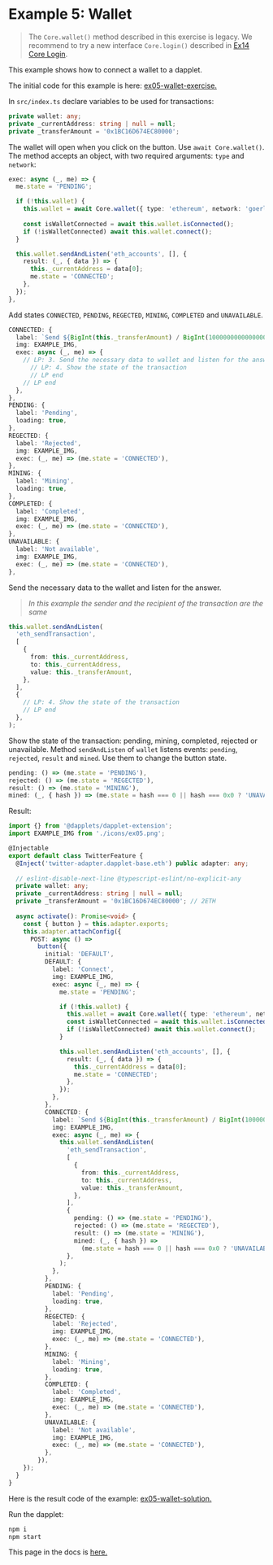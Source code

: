 # Example 5: Wallet

> The `Core.wallet()` method described in this exercise is legacy. We recommend to try a new interface `Core.login()` described in [Ex14 Core Login](https://docs.dapplets.org/docs/core-login).

This example shows how to connect a wallet to a dapplet.

The initial code for this example is here: [ex05-wallet-exercise.](https://github.com/dapplets/dapplet-template/tree/ex05-wallet-exercise)

In `src/index.ts` declare variables to be used for transactions:

```typescript
private wallet: any;
private _currentAddress: string | null = null;
private _transferAmount = '0x1BC16D674EC80000';
```

The wallet will open when you click on the button. Use `await Core.wallet()`. The method accepts an object, with two required arguments: `type` and `network`:

```ts
exec: async (_, me) => {
  me.state = 'PENDING';

  if (!this.wallet) {
    this.wallet = await Core.wallet({ type: 'ethereum', network: 'goerli' });
    
    const isWalletConnected = await this.wallet.isConnected();
    if (!isWalletConnected) await this.wallet.connect();
  }

  this.wallet.sendAndListen('eth_accounts', [], {
    result: (_, { data }) => {
      this._currentAddress = data[0];
      me.state = 'CONNECTED';
    },
  });
},
```

Add states `CONNECTED`, `PENDING`, `REGECTED`, `MINING`, `COMPLETED` and `UNAVAILABLE`.

```ts
CONNECTED: {
  label: `Send ${BigInt(this._transferAmount) / BigInt(1000000000000000000)} ETH`,
  img: EXAMPLE_IMG,
  exec: async (_, me) => {
    // LP: 3. Send the necessary data to wallet and listen for the answer.
      // LP: 4. Show the state of the transaction
      // LP end
    // LP end
  },
},
PENDING: {
  label: 'Pending',
  loading: true,
},
REGECTED: {
  label: 'Rejected',
  img: EXAMPLE_IMG,
  exec: (_, me) => (me.state = 'CONNECTED'),
},
MINING: {
  label: 'Mining',
  loading: true,
},
COMPLETED: {
  label: 'Completed',
  img: EXAMPLE_IMG,
  exec: (_, me) => (me.state = 'CONNECTED'),
},
UNAVAILABLE: {
  label: 'Not available',
  img: EXAMPLE_IMG,
  exec: (_, me) => (me.state = 'CONNECTED'),
},
```

Send the necessary data to the wallet and listen for the answer.

> *In this example the sender and the recipient of the transaction are the same*

```ts
this.wallet.sendAndListen(
  'eth_sendTransaction',
  [
    {
      from: this._currentAddress,
      to: this._currentAddress,
      value: this._transferAmount,
    },
  ],
  {
    // LP: 4. Show the state of the transaction
    // LP end
  },
);
```

Show the state of the transaction: pending, mining, completed, rejected or unavailable.
Method `sendAndListen` of `wallet` listens events: `pending`, `rejected`, `result` and `mined`.
Use them to change the button state.

```ts
pending: () => (me.state = 'PENDING'),
rejected: () => (me.state = 'REGECTED'),
result: () => (me.state = 'MINING'),
mined: (_, { hash }) => (me.state = hash === 0 || hash === 0x0 ? 'UNAVAILABLE' : 'COMPLETED'),
```

Result:

```ts
import {} from '@dapplets/dapplet-extension';
import EXAMPLE_IMG from './icons/ex05.png';

@Injectable
export default class TwitterFeature {
  @Inject('twitter-adapter.dapplet-base.eth') public adapter: any;
  
  // eslint-disable-next-line @typescript-eslint/no-explicit-any
  private wallet: any;
  private _currentAddress: string | null = null;
  private _transferAmount = '0x1BC16D674EC80000'; // 2ETH
  
  async activate(): Promise<void> {
    const { button } = this.adapter.exports;
    this.adapter.attachConfig({
      POST: async () =>
        button({
          initial: 'DEFAULT',
          DEFAULT: {
            label: 'Connect',
            img: EXAMPLE_IMG,
            exec: async (_, me) => {
              me.state = 'PENDING';

              if (!this.wallet) {
                this.wallet = await Core.wallet({ type: 'ethereum', network: 'goerli' });
                const isWalletConnected = await this.wallet.isConnected();
                if (!isWalletConnected) await this.wallet.connect();
              }

              this.wallet.sendAndListen('eth_accounts', [], {
                result: (_, { data }) => {
                  this._currentAddress = data[0];
                  me.state = 'CONNECTED';
                },
              });
            },
          },
          CONNECTED: {
            label: `Send ${BigInt(this._transferAmount) / BigInt(1000000000000000000)} ETH`,
            img: EXAMPLE_IMG,
            exec: async (_, me) => {
              this.wallet.sendAndListen(
                'eth_sendTransaction',
                [
                  {
                    from: this._currentAddress,
                    to: this._currentAddress,
                    value: this._transferAmount,
                  },
                ],
                {
                  pending: () => (me.state = 'PENDING'),
                  rejected: () => (me.state = 'REGECTED'),
                  result: () => (me.state = 'MINING'),
                  mined: (_, { hash }) =>
                    (me.state = hash === 0 || hash === 0x0 ? 'UNAVAILABLE' : 'COMPLETED'),
                },
              );
            },
          },
          PENDING: {
            label: 'Pending',
            loading: true,
          },
          REGECTED: {
            label: 'Rejected',
            img: EXAMPLE_IMG,
            exec: (_, me) => (me.state = 'CONNECTED'),
          },
          MINING: {
            label: 'Mining',
            loading: true,
          },
          COMPLETED: {
            label: 'Completed',
            img: EXAMPLE_IMG,
            exec: (_, me) => (me.state = 'CONNECTED'),
          },
          UNAVAILABLE: {
            label: 'Not available',
            img: EXAMPLE_IMG,
            exec: (_, me) => (me.state = 'CONNECTED'),
          },
        }),
    });
  }
}
```

Here is the result code of the example: [ex05-wallet-solution.](https://github.com/dapplets/dapplet-template/tree/ex05-wallet-solution)

Run the dapplet:

```bash
npm i
npm start
```

This page in the docs is [here.](https://docs.dapplets.org/docs/wallet)

